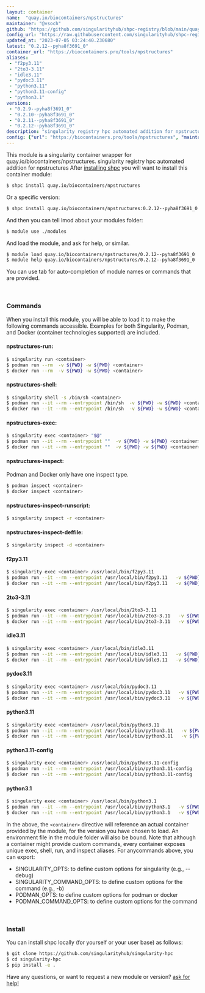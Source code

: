 ```yaml
---
layout: container
name:  "quay.io/biocontainers/npstructures"
maintainer: "@vsoch"
github: "https://github.com/singularityhub/shpc-registry/blob/main/quay.io/biocontainers/npstructures/container.yaml"
config_url: "https://raw.githubusercontent.com/singularityhub/shpc-registry/main/quay.io/biocontainers/npstructures/container.yaml"
updated_at: "2023-07-05 03:24:40.230680"
latest: "0.2.12--pyha8f3691_0"
container_url: "https://biocontainers.pro/tools/npstructures"
aliases:
 - "f2py3.11"
 - "2to3-3.11"
 - "idle3.11"
 - "pydoc3.11"
 - "python3.11"
 - "python3.11-config"
 - "python3.1"
versions:
 - "0.2.9--pyha8f3691_0"
 - "0.2.10--pyha8f3691_0"
 - "0.2.11--pyha8f3691_0"
 - "0.2.12--pyha8f3691_0"
description: "singularity registry hpc automated addition for npstructures"
config: {"url": "https://biocontainers.pro/tools/npstructures", "maintainer": "@vsoch", "description": "singularity registry hpc automated addition for npstructures", "latest": {"0.2.12--pyha8f3691_0": "sha256:efe86f8a16a6039782b64c528b89e79ac8053b01c6e7719568a1e2e90c23a6f6"}, "tags": {"0.2.9--pyha8f3691_0": "sha256:e7f9bf8c7f69af6f8f0af5960cfae067933b4f076a9204b850c3ecfe28425667", "0.2.10--pyha8f3691_0": "sha256:627bc3888fe7749d9eed0b4b9bf3f3a3d025985e28e0b20c871b86c7cddf7fd4", "0.2.11--pyha8f3691_0": "sha256:93dbcfe696a3d6310e0e68ee847359fabfe79bf4994503bd891aef73cd50bafe", "0.2.12--pyha8f3691_0": "sha256:efe86f8a16a6039782b64c528b89e79ac8053b01c6e7719568a1e2e90c23a6f6"}, "docker": "quay.io/biocontainers/npstructures", "aliases": {"f2py3.11": "/usr/local/bin/f2py3.11", "2to3-3.11": "/usr/local/bin/2to3-3.11", "idle3.11": "/usr/local/bin/idle3.11", "pydoc3.11": "/usr/local/bin/pydoc3.11", "python3.11": "/usr/local/bin/python3.11", "python3.11-config": "/usr/local/bin/python3.11-config", "python3.1": "/usr/local/bin/python3.1"}}
---
```


This module is a singularity container wrapper for quay.io/biocontainers/npstructures.
singularity registry hpc automated addition for npstructures
After [installing shpc](#install) you will want to install this container module:


```bash
$ shpc install quay.io/biocontainers/npstructures
```

Or a specific version:

```bash
$ shpc install quay.io/biocontainers/npstructures:0.2.12--pyha8f3691_0
```

And then you can tell lmod about your modules folder:

```bash
$ module use ./modules
```

And load the module, and ask for help, or similar.

```bash
$ module load quay.io/biocontainers/npstructures/0.2.12--pyha8f3691_0
$ module help quay.io/biocontainers/npstructures/0.2.12--pyha8f3691_0
```

You can use tab for auto-completion of module names or commands that are provided.

<br>

### Commands

When you install this module, you will be able to load it to make the following commands accessible.
Examples for both Singularity, Podman, and Docker (container technologies supported) are included.

#### npstructures-run:

```bash
$ singularity run <container>
$ podman run --rm  -v ${PWD} -w ${PWD} <container>
$ docker run --rm  -v ${PWD} -w ${PWD} <container>
```

#### npstructures-shell:

```bash
$ singularity shell -s /bin/sh <container>
$ podman run --it --rm --entrypoint /bin/sh  -v ${PWD} -w ${PWD} <container>
$ docker run --it --rm --entrypoint /bin/sh  -v ${PWD} -w ${PWD} <container>
```

#### npstructures-exec:

```bash
$ singularity exec <container> "$@"
$ podman run --it --rm --entrypoint ""  -v ${PWD} -w ${PWD} <container> "$@"
$ docker run --it --rm --entrypoint ""  -v ${PWD} -w ${PWD} <container> "$@"
```

#### npstructures-inspect:

Podman and Docker only have one inspect type.

```bash
$ podman inspect <container>
$ docker inspect <container>
```

#### npstructures-inspect-runscript:

```bash
$ singularity inspect -r <container>
```

#### npstructures-inspect-deffile:

```bash
$ singularity inspect -d <container>
```


#### f2py3.11

```bash
$ singularity exec <container> /usr/local/bin/f2py3.11
$ podman run --it --rm --entrypoint /usr/local/bin/f2py3.11   -v ${PWD} -w ${PWD} <container> -c " $@"
$ docker run --it --rm --entrypoint /usr/local/bin/f2py3.11   -v ${PWD} -w ${PWD} <container> -c " $@"
```


#### 2to3-3.11

```bash
$ singularity exec <container> /usr/local/bin/2to3-3.11
$ podman run --it --rm --entrypoint /usr/local/bin/2to3-3.11   -v ${PWD} -w ${PWD} <container> -c " $@"
$ docker run --it --rm --entrypoint /usr/local/bin/2to3-3.11   -v ${PWD} -w ${PWD} <container> -c " $@"
```


#### idle3.11

```bash
$ singularity exec <container> /usr/local/bin/idle3.11
$ podman run --it --rm --entrypoint /usr/local/bin/idle3.11   -v ${PWD} -w ${PWD} <container> -c " $@"
$ docker run --it --rm --entrypoint /usr/local/bin/idle3.11   -v ${PWD} -w ${PWD} <container> -c " $@"
```


#### pydoc3.11

```bash
$ singularity exec <container> /usr/local/bin/pydoc3.11
$ podman run --it --rm --entrypoint /usr/local/bin/pydoc3.11   -v ${PWD} -w ${PWD} <container> -c " $@"
$ docker run --it --rm --entrypoint /usr/local/bin/pydoc3.11   -v ${PWD} -w ${PWD} <container> -c " $@"
```


#### python3.11

```bash
$ singularity exec <container> /usr/local/bin/python3.11
$ podman run --it --rm --entrypoint /usr/local/bin/python3.11   -v ${PWD} -w ${PWD} <container> -c " $@"
$ docker run --it --rm --entrypoint /usr/local/bin/python3.11   -v ${PWD} -w ${PWD} <container> -c " $@"
```


#### python3.11-config

```bash
$ singularity exec <container> /usr/local/bin/python3.11-config
$ podman run --it --rm --entrypoint /usr/local/bin/python3.11-config   -v ${PWD} -w ${PWD} <container> -c " $@"
$ docker run --it --rm --entrypoint /usr/local/bin/python3.11-config   -v ${PWD} -w ${PWD} <container> -c " $@"
```


#### python3.1

```bash
$ singularity exec <container> /usr/local/bin/python3.1
$ podman run --it --rm --entrypoint /usr/local/bin/python3.1   -v ${PWD} -w ${PWD} <container> -c " $@"
$ docker run --it --rm --entrypoint /usr/local/bin/python3.1   -v ${PWD} -w ${PWD} <container> -c " $@"
```



In the above, the `<container>` directive will reference an actual container provided
by the module, for the version you have chosen to load. An environment file in the
module folder will also be bound. Note that although a container
might provide custom commands, every container exposes unique exec, shell, run, and
inspect aliases. For anycommands above, you can export:

 - SINGULARITY_OPTS: to define custom options for singularity (e.g., --debug)
 - SINGULARITY_COMMAND_OPTS: to define custom options for the command (e.g., -b)
 - PODMAN_OPTS: to define custom options for podman or docker
 - PODMAN_COMMAND_OPTS: to define custom options for the command

<br>

### Install

You can install shpc locally (for yourself or your user base) as follows:

```bash
$ git clone https://github.com/singularityhub/singularity-hpc
$ cd singularity-hpc
$ pip install -e .
```

Have any questions, or want to request a new module or version? [ask for help!](https://github.com/singularityhub/singularity-hpc/issues)